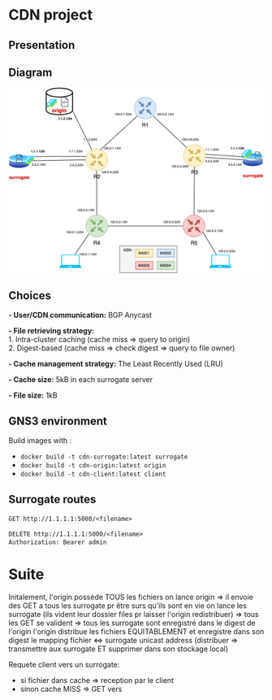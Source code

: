 # CDN project


## Presentation


## Diagram
![Diagram](diagram.png)
## Choices
**- User/CDN communication:** BGP Anycast

**- File retrieving strategy:**  
	1. Intra-cluster caching (cache miss => query to origin)   
	2. Digest-based (cache miss => check digest => query to file owner)

**- Cache management strategy:** The Least Recently Used (LRU)  

**- Cache size:** 5kB in each surrogate server  

**- File size:** 1kB

## GNS3 environment
Build images with :
- `docker build -t cdn-surrogate:latest surrogate`
- `docker build -t cdn-origin:latest origin`  
- `docker build -t cdn-client:latest client`  

## Surrogate routes

```
GET http://1.1.1.1:5000/<filename>
```
```
DELETE http://1.1.1.1:5000/<filename>
Authorization: Bearer admin
```


# Suite
Initalement, l'origin possède TOUS les fichiers
on lance origin => il envoie des GET a tous les surrogate pr être surs qu'ils sont en vie
on lance les surrogate (ils vident leur dossier files pr laisser l'origin redistribuer) => tous les GET se valident => tous les surrogate sont enregistré dans le digest de l'origin
l'origin distribue les fichiers EQUITABLEMENT et enregistre dans son digest le mapping fichier <=> surrogate unicast address
(distribuer => transmettre aux surrogate ET supprimer dans son stockage local)

Requete client vers un surrogate:
- si fichier dans cache => reception par le client
- sinon cache MISS => GET vers 

